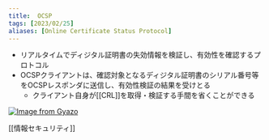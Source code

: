 ```yaml
---
title:  OCSP
tags: [2023/02/25]
aliases: [Online Certificate Status Protocol]
---
```


- リアルタイムでディジタル証明書の失効情報を検証し、有効性を確認するプロトコル
- OCSPクライアントは、確認対象となるディジタル証明書のシリアル番号等をOCSPレスポンダに送信し、有効性検証の結果を受けとる
	- クライアント自身が[[CRL]]を取得・検証する手間を省くことができる

[![Image from Gyazo](https://i.gyazo.com/f1728f16f018fef2d6798dbe4c3399af.gif)](https://gyazo.com/f1728f16f018fef2d6798dbe4c3399af)

[[情報セキュリティ]]